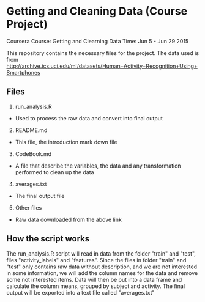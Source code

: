 # Getting and Cleaning Data (Course Project)

Coursera Course: Getting and Clearning Data
Time: Jun 5 - Jun 29 2015

This repository contains the necessary files for the project.
The data used is from http://archive.ics.uci.edu/ml/datasets/Human+Activity+Recognition+Using+Smartphones 

## Files
1. run_analysis.R
* Used to process the raw data and convert into final output
2. README.md
* This file, the introduction mark down file
3. CodeBook.md
* A file that describe the variables, the data and any transformation performed to clean up the data
4. averages.txt
* The final output file
5. Other files
* Raw data downloaded from the above link 

## How the script works
The run_analysis.R script will read in data from the folder "train" and "test", files "activity_labels" and "features".
Since the files in folder "train" and "test" only contains raw data without description, and we are not interested in some information, we will add the column names for the data and remove some not interested items.
Data will then be put into a data frame and calculate the column means, grouped by subject and activity.
The final output will be exported into a text file called "averages.txt"
